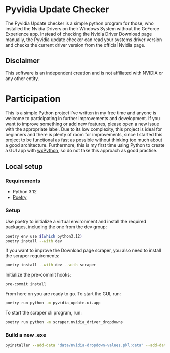 # Pyvidia Update Checker

The Pyvidia Update checker is a simple python program for those, who installed the Nvidia Drivers on their
Windows System without the GeForce Experience app. Instead of checking the Nvidia Driver Download page
manually, the Pyvidia update checker can read your systems driver version and checks the current driver version
from the official Nvidia page.

## Disclaimer

This software is an independent creation and is not affiliated with NVIDIA or any other entity.

# Participation

This is a simple Python project I've written in my free time and anyone is welcome to participating
in further improvements and development. If you want to improve something or add new features, please
open a new issue with the appropriate label. Due to its low complexity, this project is ideal for
beginners and there is plenty of room for improvements, since I started this project to be functional
as fast as possible without thinking too much about a good architecture. Furthermore, this is my first time
using Python to create a GUI app with [wxPython](https://wxpython.org/), so do not take this approach as
good practise.

## Local setup
### Requirements

- Python 3.12
- [Poetry](https://python-poetry.org/)

### Setup

Use poetry to initialize a virtual environment and install the required packages, including the one from the
dev group:

```bash
poetry env use $(which python3.12)
poetry install --with dev
```

If you want to improve the Download page scraper, you also need to install the scraper requirements:

```bash
poetry install --with dev --with scraper
```

Initialize the pre-commit hooks:

```bash
pre-commit install
```

From here on you are ready to go. To start the GUI, run:

```bash
poetry run python -m pyvidia_update.ui.app
```

To start the scraper cli program, run:

```bash
poetry run python -m scraper.nvidia_driver_dropdowns
```

### Build a new .exe

```bash
pyinstaller --add-data "data/nvidia-dropdown-values.pkl:data" --add-data "assets/pyvidia-logo.ico:assets" --noconsole --icon ./assets/pyvidia-logo.ico --onefile pyvidia_update/ui/app.py
```
